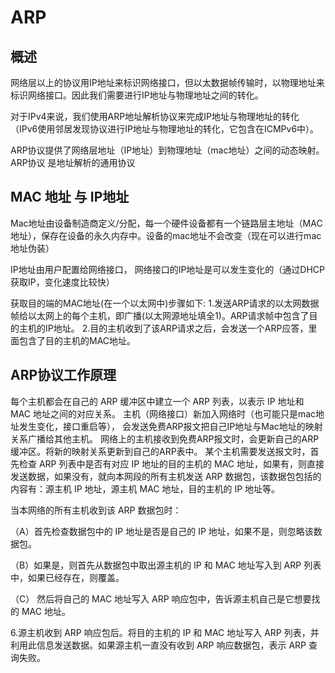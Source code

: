 # ARP

## 概述

网络层以上的协议用IP地址来标识网络接口，但以太数据帧传输时，以物理地址来标识网络接口。因此我们需要进行IP地址与物理地址之间的转化。

对于IPv4来说，我们使用ARP地址解析协议来完成IP地址与物理地址的转化（IPv6使用邻居发现协议进行IP地址与物理地址的转化，它包含在ICMPv6中）。

ARP协议提供了网络层地址（IP地址）到物理地址（mac地址）之间的动态映射。ARP协议 是地址解析的通用协议

## MAC 地址 与 IP地址

Mac地址由设备制造商定义/分配，每一个硬件设备都有一个链路层主地址（MAC地址），保存在设备的永久内存中。设备的mac地址不会改变（现在可以进行mac地址伪装）

IP地址由用户配置给网络接口， 网络接口的IP地址是可以发生变化的（通过DHCP获取IP，变化速度比较快）

获取目的端的MAC地址(在一个以太网中)步骤如下:
1.发送ARP请求的以太网数据帧给以太网上的每个主机，即广播(以太网源地址填全1)。ARP请求帧中包含了目的主机的IP地址。
2.目的主机收到了该ARP请求之后，会发送一个ARP应答，里面包含了目的主机的MAC地址。

## ARP协议工作原理

每个主机都会在自己的 ARP 缓冲区中建立一个 ARP 列表，以表示 IP 地址和 MAC 地址之间的对应关系。
主机（网络接口）新加入网络时（也可能只是mac地址发生变化，接口重启等）， 会发送免费ARP报文把自己IP地址与Mac地址的映射关系广播给其他主机。
网络上的主机接收到免费ARP报文时，会更新自己的ARP缓冲区。将新的映射关系更新到自己的ARP表中。
某个主机需要发送报文时，首先检查 ARP 列表中是否有对应 IP 地址的目的主机的 MAC 地址，如果有，则直接发送数据，如果没有，就向本网段的所有主机发送 ARP 数据包，该数据包包括的内容有：源主机 IP 地址，源主机 MAC 地址，目的主机的 IP 地址等。

当本网络的所有主机收到该 ARP 数据包时：

（A）首先检查数据包中的 IP 地址是否是自己的 IP 地址，如果不是，则忽略该数据包。

（B）如果是，则首先从数据包中取出源主机的 IP 和 MAC 地址写入到 ARP 列表中，如果已经存在，则覆盖。

（C） 然后将自己的 MAC 地址写入 ARP 响应包中，告诉源主机自己是它想要找的 MAC 地址。

6.源主机收到 ARP 响应包后。将目的主机的 IP 和 MAC 地址写入 ARP 列表，并利用此信息发送数据。如果源主机一直没有收到 ARP 响应数据包，表示 ARP 查询失败。
